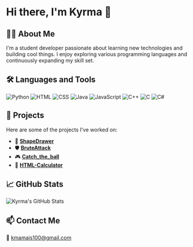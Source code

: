 # Hi there, I'm Kyrma 👋

## 👨‍💻 About Me
I'm a student developer passionate about learning new technologies and building cool things. I enjoy exploring various programming languages and continuously expanding my skill set.

## 🛠️ Languages and Tools
![Python](https://img.shields.io/badge/Python-3776AB?style=for-the-badge&logo=python&logoColor=white)
![HTML](https://img.shields.io/badge/HTML5-E34F26?style=for-the-badge&logo=html5&logoColor=white)
![CSS](https://img.shields.io/badge/CSS3-1572B6?style=for-the-badge&logo=css3&logoColor=white)
![Java](https://img.shields.io/badge/Java-007396?style=for-the-badge&logo=java&logoColor=white)
![JavaScript](https://img.shields.io/badge/JavaScript-F7DF1E?style=for-the-badge&logo=javascript&logoColor=black)
![C++](https://img.shields.io/badge/C++-00599C?style=for-the-badge&logo=cplusplus&logoColor=white)
![C](https://img.shields.io/badge/C-282C34?style=for-the-badge&logo=c&logoColor=white)
![C#](https://img.shields.io/badge/C%23-239120?style=for-the-badge&logo=c-sharp&logoColor=white)

## 🚀 Projects
Here are some of the projects I've worked on:
- 🔷 [**ShapeDrawer**](https://github.com/user5012/ShapeDrawer)
- 🛡️ [**BruteAttack**](https://github.com/user5012/BruteAttack)
- 🎮 [**Catch_the_ball**](https://github.com/user5012/Catch_the_ball)
- 🧮 [**HTML-Calculator**](https://github.com/user5012/HTML-Calculator)

## 📈 GitHub Stats
![Kyrma's GitHub Stats](https://github-readme-stats.vercel.app/api?username=user5012&show_icons=true&theme=default&hide_border=true)

## 📫 Contact Me
📧 kmamais100@gmail.com
